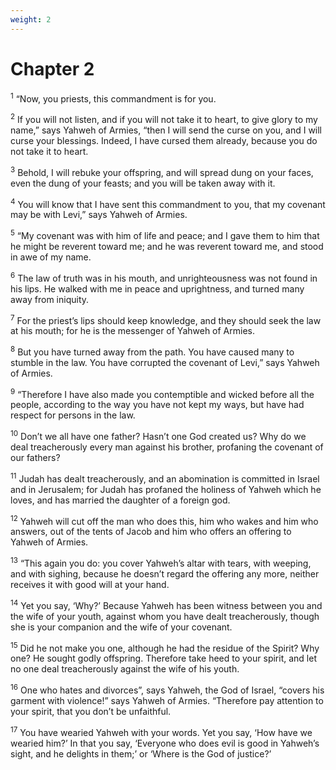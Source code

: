 ```yaml
---
weight: 2
---
```


# Chapter 2

<sup>1</sup> “Now, you priests, this commandment is for you. 

<sup>2</sup> If you will not listen, and if you will not take it to heart, to give glory to my name,” says Yahweh of Armies, “then I will send the curse on you, and I will curse your blessings. Indeed, I have cursed them already, because you do not take it to heart. 

<sup>3</sup> Behold, I will rebuke your offspring, and will spread dung on your faces, even the dung of your feasts; and you will be taken away with it. 

<sup>4</sup> You will know that I have sent this commandment to you, that my covenant may be with Levi,” says Yahweh of Armies. 

<sup>5</sup> “My covenant was with him of life and peace; and I gave them to him that he might be reverent toward me; and he was reverent toward me, and stood in awe of my name. 

<sup>6</sup> The law of truth was in his mouth, and unrighteousness was not found in his lips. He walked with me in peace and uprightness, and turned many away from iniquity. 

<sup>7</sup> For the priest’s lips should keep knowledge, and they should seek the law at his mouth; for he is the messenger of Yahweh of Armies. 

<sup>8</sup> But you have turned away from the path. You have caused many to stumble in the law. You have corrupted the covenant of Levi,” says Yahweh of Armies. 

<sup>9</sup> “Therefore I have also made you contemptible and wicked before all the people, according to the way you have not kept my ways, but have had respect for persons in the law. 

<sup>10</sup> Don’t we all have one father? Hasn’t one God created us? Why do we deal treacherously every man against his brother, profaning the covenant of our fathers? 

<sup>11</sup> Judah has dealt treacherously, and an abomination is committed in Israel and in Jerusalem; for Judah has profaned the holiness of Yahweh which he loves, and has married the daughter of a foreign god. 

<sup>12</sup> Yahweh will cut off the man who does this, him who wakes and him who answers, out of the tents of Jacob and him who offers an offering to Yahweh of Armies. 

<sup>13</sup> “This again you do: you cover Yahweh’s altar with tears, with weeping, and with sighing, because he doesn’t regard the offering any more, neither receives it with good will at your hand. 

<sup>14</sup> Yet you say, ‘Why?’ Because Yahweh has been witness between you and the wife of your youth, against whom you have dealt treacherously, though she is your companion and the wife of your covenant. 

<sup>15</sup> Did he not make you one, although he had the residue of the Spirit? Why one? He sought godly offspring. Therefore take heed to your spirit, and let no one deal treacherously against the wife of his youth. 

<sup>16</sup> One who hates and divorces”, says Yahweh, the God of Israel, “covers his garment with violence!” says Yahweh of Armies. “Therefore pay attention to your spirit, that you don’t be unfaithful. 

<sup>17</sup> You have wearied Yahweh with your words. Yet you say, ‘How have we wearied him?’ In that you say, ‘Everyone who does evil is good in Yahweh’s sight, and he delights in them;’ or ‘Where is the God of justice?’ 



